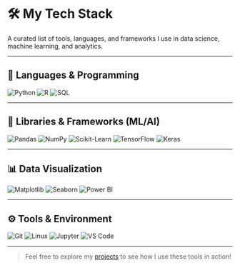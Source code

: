 # 🛠️ My Tech Stack

A curated list of tools, languages, and frameworks I use in data science, machine learning, and analytics.

---

## 🚀 Languages & Programming

![Python](https://img.shields.io/badge/Python-3776AB?style=flat&logo=python&logoColor=white)
![R](https://img.shields.io/badge/R-276DC3?style=flat&logo=r&logoColor=white)
![SQL](https://img.shields.io/badge/SQL-336791?style=flat&logo=postgresql&logoColor=white)

---

## 🧠 Libraries & Frameworks (ML/AI)

![Pandas](https://img.shields.io/badge/Pandas-150458?style=flat&logo=pandas&logoColor=white)
![NumPy](https://img.shields.io/badge/NumPy-013243?style=flat&logo=numpy&logoColor=white)
![Scikit-Learn](https://img.shields.io/badge/Scikit--Learn-F7931E?style=flat&logo=scikit-learn&logoColor=white)
![TensorFlow](https://img.shields.io/badge/TensorFlow-FF6F00?style=flat&logo=tensorflow&logoColor=white)
![Keras](https://img.shields.io/badge/Keras-D00000?style=flat&logo=keras&logoColor=white)

---

## 📊 Data Visualization

![Matplotlib](https://img.shields.io/badge/Matplotlib-11557C?style=flat)
![Seaborn](https://img.shields.io/badge/Seaborn-2C2D72?style=flat)
![Power BI](https://img.shields.io/badge/Power%20BI-F2C811?style=flat&logo=powerbi&logoColor=black)

---

## ⚙️ Tools & Environment

![Git](https://img.shields.io/badge/Git-F05032?style=flat&logo=git&logoColor=white)
![Linux](https://img.shields.io/badge/Linux-FCC624?style=flat&logo=linux&logoColor=black)
![Jupyter](https://img.shields.io/badge/Jupyter-F37626?style=flat&logo=jupyter&logoColor=white)
![VS Code](https://img.shields.io/badge/VS%20Code-007ACC?style=flat&logo=visual-studio-code&logoColor=white)

---

> Feel free to explore my [projects](https://github.com/lethimyhang?tab=repositories) to see how I use these tools in action!
